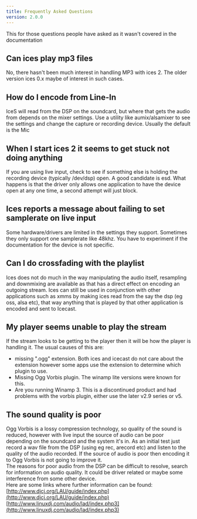 ```yaml
---
title: Frequently Asked Questions
version: 2.0.0
---
```


<div class="article" markdown="1">
This for those questions people have asked as it wasn't covered in the documentation

## Can ices play mp3 files
No, there hasn't been much interest in handling MP3 with ices 2. The older version ices 0.x maybe of interest in such cases.

## How do I encode from Line-In
IceS will read from the DSP on the soundcard, but where that gets the audio from depends on the mixer settings. Use a utility like aumix/alsamixer to see the settings and change the capture or recording device. Usually the default is the Mic

## When I start ices 2 it seems to get stuck not doing anything
If you are using live input, check to see if something else is holding the recording device (typically /dev/dsp) open. A good candidate is esd. What happens is that the driver only allows one application to have the device open at any one time, a second attempt will just block.  

## Ices reports a message about failing to set samplerate on live input
Some hardware/drivers are limited in the settings they support. Sometimes they only support one samplerate like 48khz. You have to experiment if the documentation for the device is not specific.

## Can I do crossfading with the playlist
Ices does not do much in the way manipulating the audio itself, resampling and downmixing are available as that has a direct effect on encoding an outgoing stream. Ices can still be used in conjunction with other applications such as xmms by making ices read from the say the dsp (eg oss, alsa etc), that way anything that is played by that other application is encoded and sent to Icecast.

## My player seems unable to play the stream
If the stream looks to be getting to the player then it will be how the player is handling it. The usual causes of this are: 

-	missing ".ogg" extension. Both ices and icecast do not care about the extension however some apps use the extension to determine which plugin to use.
-	Missing Ogg Vorbis plugin. The winamp lite versions were known for this.
-	Are you running Winamp 3. This is a discontinued product and had problems with the vorbis plugin, either use the later v2.9 series or v5.

## The sound quality is poor
Ogg Vorbis is a lossy compression technology, so quality of the sound is reduced, however with live input the source of audio can be poor depending on the soundcard and the system it's in. As an initial test just record a wav file from the DSP (using eg rec, arecord etc) and listen to the quality of the audio recorded. If the source of audio is poor then encoding it to Ogg Vorbis is not going to improve it.  
The reasons for poor audio from the DSP can be difficult to resolve, search for information on audio quality. It could be driver related or maybe some interference from some other device.  
Here are some links where further information can be found:  
[http://www.djcj.org/LAU/guide/index.php](http://www.djcj.org/LAU/guide/index.php)  
[http://www.linuxdj.com/audio/lad/index.php3](http://www.linuxdj.com/audio/lad/index.php3)  

</div>